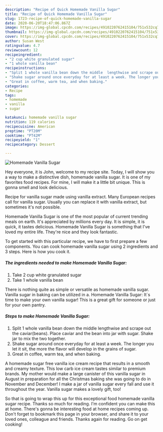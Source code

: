 ```yaml
---
description: "Recipe of Quick Homemade Vanilla Sugar"
title: "Recipe of Quick Homemade Vanilla Sugar"
slug: 1723-recipe-of-quick-homemade-vanilla-sugar
date: 2020-06-20T18:47:06.867Z
image: https://img-global.cpcdn.com/recipes/4910220762415104/751x532cq70/homemade-vanilla-sugar-recipe-main-photo.jpg
thumbnail: https://img-global.cpcdn.com/recipes/4910220762415104/751x532cq70/homemade-vanilla-sugar-recipe-main-photo.jpg
cover: https://img-global.cpcdn.com/recipes/4910220762415104/751x532cq70/homemade-vanilla-sugar-recipe-main-photo.jpg
author: Susan West
ratingvalue: 4.7
reviewcount: 12
recipeingredient:
- "2 cup white granulated sugar"
- "1 whole vanilla bean"
recipeinstructions:
- "Split 1 whole vanilla bean down the middle  lengthwise and scrape out the caviar(beans). Place caviar and the bean into jar with sugar. Shake jar to mix the two together."
- "Shake sugar around once everyday for at least a week. The longer you let it sit, the more the flavor will develop in the grains of sugar."
- "Great in coffee, warm tea, and when baking."
categories:
- Recipe
tags:
- homemade
- vanilla
- sugar

katakunci: homemade vanilla sugar 
nutrition: 119 calories
recipecuisine: American
preptime: "PT20M"
cooktime: "PT42M"
recipeyield: "1"
recipecategory: Dessert

---
```



![Homemade Vanilla Sugar](https://img-global.cpcdn.com/recipes/4910220762415104/751x532cq70/homemade-vanilla-sugar-recipe-main-photo.jpg)

Hey everyone, it is John, welcome to my recipe site. Today, I will show you a way to make a distinctive dish, homemade vanilla sugar. It is one of my favorites food recipes. For mine, I will make it a little bit unique. This is gonna smell and look delicious.

Recipe for vanilla sugar made using vanilla extract. Many European recipes call for vanilla sugar. Usually you can replace it with vanilla extract, but sometimes it&#39;s not possible.

Homemade Vanilla Sugar is one of the most popular of current trending meals on earth. It's appreciated by millions every day. It is simple, it is quick, it tastes delicious. Homemade Vanilla Sugar is something that I've loved my entire life. They're nice and they look fantastic.


To get started with this particular recipe, we have to first prepare a few components. You can cook homemade vanilla sugar using 2 ingredients and 3 steps. Here is how you cook it.

<!--inarticleads1-->

##### The ingredients needed to make Homemade Vanilla Sugar:

1. Take 2 cup white granulated sugar
1. Take 1 whole vanilla bean


There is nothing quite as simple or versatile as homemade vanilla sugar. Vanilla sugar in baking can be utilized in a. Homemade Vanilla Sugar: It´s time to make your own vanilla sugar! This is a great gift for someone or just for your own pantry. 

<!--inarticleads2-->

##### Steps to make Homemade Vanilla Sugar:

1. Split 1 whole vanilla bean down the middle  lengthwise and scrape out the caviar(beans). Place caviar and the bean into jar with sugar. Shake jar to mix the two together.
1. Shake sugar around once everyday for at least a week. The longer you let it sit, the more the flavor will develop in the grains of sugar.
1. Great in coffee, warm tea, and when baking.


A homemade sugar free vanilla ice cream recipe that results in a smooth and creamy texture. This low carb ice cream tastes similar to premium brands. My mother would make a large canister of this vanilla sugar in August in preparation for all the Christmas baking she was going to do in November and December! I make a jar of vanilla sugar every fall and use it throughout the year. Vanilla sugar makes a lovely gift, too! 

So that is going to wrap this up for this exceptional food homemade vanilla sugar recipe. Thanks so much for reading. I'm confident you can make this at home. There's gonna be interesting food at home recipes coming up. Don't forget to bookmark this page in your browser, and share it to your loved ones, colleague and friends. Thanks again for reading. Go on get cooking!
